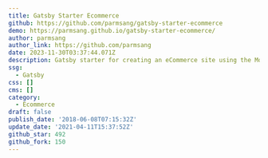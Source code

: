 ```yaml
---
title: Gatsby Starter Ecommerce
github: https://github.com/parmsang/gatsby-starter-ecommerce
demo: https://parmsang.github.io/gatsby-starter-ecommerce/
author: parmsang
author_link: https://github.com/parmsang
date: 2023-11-30T03:37:44.071Z
description: Gatsby starter for creating an eCommerce site using the Moltin eCommerce Api
ssg:
  - Gatsby
css: []
cms: []
category:
  - Ecommerce
draft: false
publish_date: '2018-06-08T07:15:32Z'
update_date: '2021-04-11T15:37:52Z'
github_star: 492
github_fork: 150
---
```

